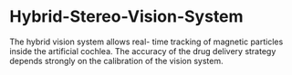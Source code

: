 # Hybrid-Stereo-Vision-System
The hybrid vision system allows real- time tracking of magnetic particles inside the artificial cochlea. The accuracy of the drug delivery strategy depends strongly on the calibration of the vision system.
